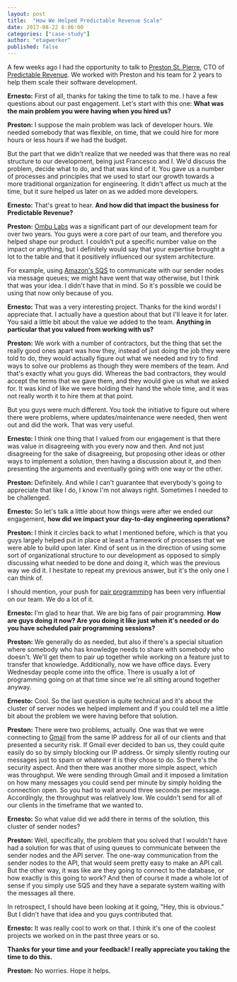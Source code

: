 ```yaml
---
layout: post
title:  "How We Helped Predictable Revenue Scale"
date: 2017-08-22 8:06:00
categories: ["case-study"]
author: "etagwerker"
published: false
---
```


A few weeks ago I had the opportunity to talk to [Preston St. Pierre](https://www.linkedin.com/in/tarential), CTO of [Predictable Revenue](http://predictablerevenue.com). We worked with Preston and his team for 2 years to help them scale their software development.

<!--more-->

**Ernesto:** First of all, thanks for taking the time to talk to me. I have a few questions about our past engagement. Let's start with this one: **What was the main problem you were having when you hired us?**

**Preston:** I suppose the main problem was lack of developer hours. We needed somebody that was flexible, on time, that we could hire for more hours or less hours if we had the budget.

But the part that we didn't realize that we needed was that there was no real structure to our development, being just Francesco and I. We'd discuss the problem, decide what to do, and that was kind of it. You gave us a number of processes and principles that we used to start our growth towards a more traditional organization for engineering. It didn't affect us much at the time, but it sure helped us later on as we added more developers.

**Ernesto:** That's great to hear. **And how did that impact the business for Predictable Revenue?**

**Preston:** [Ombu Labs](https://www.ombulabs.com) was a significant part of our development team for over two years. You guys were a core part of our team, and therefore you helped shape our product. I couldn't put a specific number value on the impact or anything, but I definitely would say that your expertise brought a lot to the table and that it positively influenced our system architecture.

For example, using [Amazon's SQS](https://aws.amazon.com/sqs/) to communicate with our sender nodes via message queues; we might have went that way otherwise, but I think that was your idea. I didn't have that in mind. So it's possible we could be using that now only because of you.

**Ernesto:** That was a very interesting project. Thanks for the kind words! I appreciate that. I actually have a question about that but I'll leave it for later. You said a little bit about the value we added to the team. **Anything in particular that you valued from working with us?**

**Preston:** We work with a number of contractors, but the thing that set the really good ones apart was how they, instead of just doing the job they were told to do, they would actually figure out what we needed and try to find ways to solve our problems as though they were members of the team. And that's exactly what you guys did. Whereas the bad contractors, they would accept the terms that we gave them, and they would give us what we asked for. It was kind of like we were holding their hand the whole time, and it was not really worth it to hire them at that point.

But you guys were much different. You took the initiative to figure out where there were problems, where updates/maintenance were needed, then went out and did the work. That was very useful.

**Ernesto:** I think one thing that I valued from our engagement is that  there was value in disagreeing with you every now and then. And not just disagreeing for the sake of disagreeing, but proposing other ideas or other ways to implement a solution, then having a discussion about it, and then presenting the arguments and eventually going with one way or the other.

**Preston:** Definitely. And while I can't guarantee that everybody's going to appreciate that like I do, I know I'm not always right. Sometimes I needed to be challenged.

**Ernesto:** So let's talk a little about how things were after we ended our engagement, **how did we impact your day-to-day engineering operations?**

**Preston:** I think it circles back to what I mentioned before, which is that you guys largely helped put in place at least a framework of processes that we were able to build upon later. Kind of sent us in the direction of using some sort of organizational structure to our development as opposed to simply discussing what needed to be done and doing it, which was the previous way we did it. I hesitate to repeat my previous answer, but it's the only one I can think of.

I should mention, your push for [pair programming](http://wiki.c2.com/?PairProgramming) has been very influential on our team. We do a lot of it.

**Ernesto:** I'm glad to hear that. We are big fans of pair programming. **How are guys doing it now? Are you doing it like just when it's needed or do you have scheduled pair programming sessions?**

**Preston:** We generally do as needed, but also if there's a special situation where somebody who has knowledge needs to share with somebody who doesn't. We'll get them to pair up together while working on a feature just to transfer that knowledge. Additionally, now we have office days. Every Wednesday people come into the office. There is usually a lot of programming going on at that time since we're all sitting around together anyway.

**Ernesto:** Cool. So the last question is quite technical and it's about the cluster of server nodes we helped implement and if you could tell me a little bit about the problem we were having before that solution.

**Preston:** There were two problems, actually. One was that we were connecting to [Gmail](https://www.google.com/gmail) from the same IP address for all of our clients and that presented a security risk. If Gmail ever decided to ban us, they could quite easily do so by simply blocking our IP address. Or simply silently routing our messages just to spam or whatever it is they chose to do. So there's the security aspect. And then there was another more simple aspect, which was throughput. We were sending through Gmail and it imposed a limitation on how many messages you could send per minute by simply holding the connection open. So you had to wait around three seconds per message. Accordingly, the throughput was relatively low. We couldn't send for all of our clients in the timeframe that we wanted to.

**Ernesto:** So what value did we add there in terms of the solution, this cluster of sender nodes?

**Preston:** Well, specifically, the problem that you solved that I wouldn't have had a solution for was that of using queues to communicate between the sender nodes and the API server. The one-way communication from the sender nodes to the API, that would seem pretty easy to make an API call. But the other way, it was like are they going to connect to the database, or how exactly is this going to work? And then of course it made a whole lot of sense if you simply use SQS and they have a separate system waiting with the messages all there.

In retrospect, I should have been looking at it going, "Hey, this is obvious." But I didn't have that idea and you guys contributed that.

**Ernesto:** It was really cool to work on that. I think it's one of the coolest projects we worked on in the past three years or so.

**Thanks for your time and your feedback! I really appreciate you taking the time to do this.**

**Preston:** No worries. Hope it helps.

